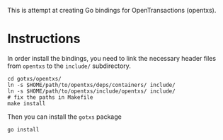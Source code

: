 This is attempt at creating Go bindings for OpenTransactions (opentxs).

Instructions
============

In order install the bindings, you need to link the necessary header files from
`opentxs` to the `include/` subdirectory.

````
cd gotxs/opentxs/
ln -s $HOME/path/to/opentxs/deps/containers/ include/
ln -s $HOME/path/to/opentxs/include/opentxs/ include/
# fix the paths in Makefile
make install
````

Then you can install the `gotxs` package

````
go install
````
